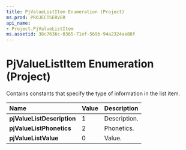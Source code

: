 ```yaml
---
title: PjValueListItem Enumeration (Project)
ms.prod: PROJECTSERVER
api_name:
- Project.PjValueListItem
ms.assetid: 38c7636c-0365-71ef-569b-94a2324ae88f
---
```



# PjValueListItem Enumeration (Project)

Contains constants that specify the type of information in the list item.



|**Name**|**Value**|**Description**|
|:-----|:-----|:-----|
|**pjValueListDescription**|1|Description.|
|**pjValueListPhonetics**|2|Phonetics.|
|**pjValueListValue**|0|Value.|

